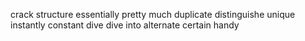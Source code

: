 crack
structure
essentially
pretty much
duplicate
distinguishe
unique
instantly
constant
dive
dive into
alternate
certain
handy 